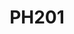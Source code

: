 ---
layout: course
title: PH201
department: Physics
name: Electrodynamics
type: Theory
description: "This is a core course for Engineering Physics Program. It deals with many aspects of electromagnetic properties, behavior of electromagnetic wave in space and materials. The formalism developed here could help in better understanding of several technologies, like, communication, antennas, GPS, etc."
instructor: Prof. Kavita Devi
prerequisites: PH102
semestertype: Full
level: UG
lectures: 2
tutorials: 1
practicals: 0
credits: 6
email: kavita@iitdh.ac.in
syllabus: "Review of electrostatics and magnetostatics. Electrodynamics: Differential and integral forms of Maxwell’s equations, Scalar and vector potentials, gauge transformations, Coulomb and Lorentz Gauge; Maxwell’s equations in terms of potentials. Energy and momentum in electrodynamics. Electromagnetic waves: Electromagnetic waves in non-conducting media: Monochromatic plane waves in vacuum, propagation through linear media; Boundary conditions; Reflection and transmission at interfaces. Fresnel’s laws; Electromagnetic waves in conductors: Modified wave equation, monochromatic plane waves in conducting media, Dispersion: Dispersion in non-conductors, free electrons in conductors and plasmas. Guided waves. Retarded potentials, Electric dipole radiation, magnetic dipole radiation. Radiation from a point charge: Lienard-Wiechart potentials, fields of a point charge in motion, power radiated by a point charge. Electrodynamics and Relativity: Review of special theory of relativity, Lorentz transformations, Minkowski four vectors, energy-momentum four vector, covariant formulation of mechanics; Transformation of electric and magnetic fields under Lorentz transformations, field tensor, invariants of electromagnetic field, Covariant formulation of electrodynamics, Lorentz force on a relativistic charged particle. Waveguides, Resonant Cavities and Optical Fibers, Basics of Antennas."
references: 
    - "D. J. Griffith: Introduction to Electrodynamics, 4th edition, Pearson, 2015."
    - "J.D. Jackson: Classical Electrodynamics, Wiley student edition, 3rd edition, 2007."
    - "Modern Electrodynamics, Andrew Zangwill, Cambridge University Press, 2012."
    - "Foundations of Electromagnetic Theory, J. R. Reitz, F. J. Milford, and R. W. Christy, Addison-Wesley, 4 th edition, 2008."
    - "W K H Panofsky and M Philips: Classical Electricity and Magnetism Addison Wesley, 2nd edition, 1962."
    - "W Greiner: Classical Electrodynamics, Springer, 1998."
    - "Hayt, William H., Jr., and John A. Buck, “Engineering Electromagnetics, 7th ed. McGraw-Hill, 2006."
    - "M.A. Heald and J.B. Marion, Classical Electromagnetic Radiation, Saunders, 1983."
permalink: /:title/
---